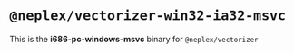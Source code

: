# `@neplex/vectorizer-win32-ia32-msvc`

This is the **i686-pc-windows-msvc** binary for `@neplex/vectorizer`
